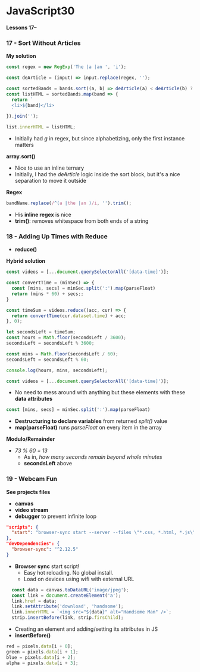 # JavaScript30
__Lessons 17–__

### 17 - Sort Without Articles

__My solution__
```JavaScript
const regex = new RegExp('The |a |an ', 'i');

const deArticle = (input) => input.replace(regex, '');

const sortedBands = bands.sort((a, b) => deArticle(a) < deArticle(b) ? -1 : 1);
const listHTML = sortedBands.map(band => {
  return `
  <li>${band}</li>
  `
}).join('');

list.innerHTML = listHTML;
```
+ Initially had _g_ in regex, but since alphabetizing, only the first instance matters

__array.sort()__
+ Nice to use an inline ternary
+ Initially, I had the _deArticle_ logic inside the sort block, but it's a nice separation to move it outside

__Regex__
```JavaScript
bandName.replace(/^(a |the |an )/i, '').trim();
```
+ His __inline regex__ is nice
+ __trim()__: removes whitespace from both ends of a string

### 18 - Adding Up Times with Reduce

+ __reduce()__

__Hybrid solution__
```JavaScript
const videos = [...document.querySelectorAll('[data-time]')];

const convertTime = (minSec) => {
  const [mins, secs] = minSec.split(':').map(parseFloat)
  return (mins * 60) + secs;;
}

const timeSum = videos.reduce((acc, cur) => {
  return convertTime(cur.dataset.time) + acc;
}, 0);

let secondsLeft = timeSum;
const hours = Math.floor(secondsLeft / 3600);
secondsLeft = secondsLeft % 3600;

const mins = Math.floor(secondsLeft / 60);
secondsLeft = secondsLeft % 60;

console.log(hours, mins, secondsLeft);
```
```JavaScript
const videos = [...document.querySelectorAll('[data-time]')];
```
+ No need to mess around with anything but these elements with these __data attributes__

```JavaScript
const [mins, secs] = minSec.split(':').map(parseFloat)
```
+ __Destructuring to declare variables__ from returned _spilt()_ value
+ __map(parseFloat)__ runs _parseFloat_ on every item in the array

__Modulo/Remainder__

+ _73 % 60 = 13_
  + As in, _how many seconds remain beyond whole minutes_
  + __secondsLeft__ above

### 19 - Webcam Fun

__See projects files__
+ __canvas__
+ __video stream__
+ __debugger__ to prevent infinite loop

```json
"scripts": {
  "start": "browser-sync start --server --files \"*.css, *.html, *.js\""
},
"devDependencies": {
  "browser-sync": "^2.12.5"
}
```
+ __Browser sync__ start script!
  + Easy hot reloading. No global install.
  + Load on devices using wifi with external URL

```JavaScript
  const data = canvas.toDataURL('image/jpeg');
  const link = document.createElement('a');
  link.href = data;
  link.setAttribute('download', 'handsome');
  link.innerHTML = `<img src="${data}" alt="Handsome Man" />`;
  strip.insertBefore(link, strip.firsChild);
```
+ Creating an element and adding/setting its attributes in JS
+ __insertBefore()__

```JavaScript
red = pixels.data[i + 0];
green = pixels.data[i + 1];
blue = pixels.data[i + 2];
alpha = pixels.data[i + 3];
```
